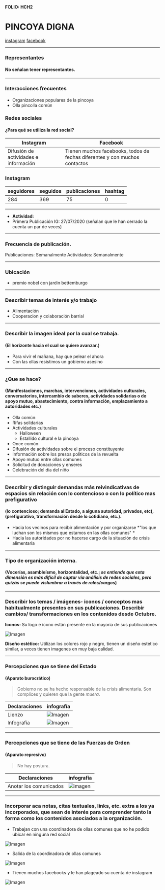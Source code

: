 #### FOLIO: HCH2
# PINCOYA DIGNA

[instagram](https://www.instagram.com/pincoyadigna/)
[facebook](https://www.facebook.com/pincoya.digna)

---

### Representantes
#### No señalan tener representantes.

---
### Interacciones frecuentes
####
* Organizaciones populares de la pincoya
* Olla pincolla común

### Redes sociales
#### ¿Para qué se utiliza la red social?
| Instagram | Facebook | 
|---|---|
|Difusión de actividades e información|Tienen muchos facebooks, todos de fechas diferentes y con muchos contactos|

### **Instagram**
| seguidores | seguidos | publicaciones | hashtag 
|---|---|---|---|
|284|369|75| 0

---

* **Actividad:**   
* Primera Publicación IG: 27/07/2020 (señalan que le han cerrado la cuenta un par de veces)

---
### Frecuencia de publicación.
Publicaciones: Semanalmente
Actividades: Semanalmente

---
### Ubicación
* premio nobel con jardin bettemburgo

---
### Describir temas de interés y/o trabajo
* Alimentación
* Cooperacion y colaboración barrial

---
### Describir la imagen ideal por la cual se trabaja.
#### (El horizonte hacia el cual se quiere avanzar.)
* Para vivir el mañana, hay que pelear el ahora
* Con las ollas resistimos un gobierno asesino

---
### ¿Que se hace?
#### (Manifestaciones, marchas, intervenciones, actividades culturales, conversatorios, intercambio de saberes, actividades solidarias o de apoyo mutuo, abastecimiento, contra información, emplazamiento a autoridades etc.)
* Olla común
* Rifas solidarias
* Actividades culturales 
    * Halloween
    * Estallido cultural e la pincoya
* Once común
* Difusión de actividades sobre el proceso constituyente
* Información sobre los presos politicos de la revuelta
* Apoyo mutuo entre ollas comunes
* Solicitud de donaciones y enseres
* Celebración del dia del niño

---
### Describir y distinguir demandas más reivindicativas de espacios sin relación con lo contencioso o con lo político mas prefigurativo
#### (lo contencioso; demanda al Estado, a alguna autoridad, privados, etc), (prefigurativo, transformación desde lo cotidiano, etc.).
* Hacia los vecinos para recibir alimentación y por organizarse *"los que luchan son los mismos que estamos en las ollas comunes" *
* Hacia las autoridades por no hacerse cargo de la situación de crisis alimentaria 

---
### Tipo de organización interna.
#### (Vocerías, asambleísmo, horizontalidad, etc.; *se entiende que esta dimensión es más difícil de captar vía análisis de redes sociales, pero quizás se puede vislumbrar a través de roles/cargos*)

---
### Describir los temas / imágenes- iconos / conceptos mas habitualmente presentes en sus publicaciones. Describir cambios/ transformaciones en los contenidos desde Octubre.

**Iconos:**
Su logo e icono están presente en la mayoria de sus publicaciones

![Imagen](Imagen3HCH2.png)

**Diseño estético:**
Utilizan los colores rojo y negro, tienen un diseño estetico similar, a veces tienen imagenes en muy baja calidad.

---
### Percepciones que se tiene del Estado
#### (Aparato burocrático)
> Gobierno no se ha hecho responsable de la crisis alimentaria. Son complices y quieren que la gente *muera*.

| Declaraciones | infografía | 
|---|---|
|Lienzo |  ![Imagen](Imagen5HCH2.png) |
|Infografía |  ![Imagen](Imagen4HCH2.png) |

---
### Percepciones que se tiene de las Fuerzas de Orden
#### (Aparato represivo)
> No hay postura.

| Declaraciones | infografía | 
|---|---|
|Anotar los comunicados | ![imagen]() |


---
### Incorporar aca notas, citas textuales, links, etc. extra a los ya incorporados, que sean de interés para comprender tanto la forma como los contenidos asociados a la organización.
* Trabajan con una coordinadora de ollas comunes que no he podido ubicar en ninguna red social

![Imagen](Imagen1HCH2.png)

* Salida de la coordinadora de ollas comunes

![Imagen](Imagen6HCH2.png)

* Tienen muchos facebooks y le han plageado su cuenta de instagram

![Imagen](Imagen2HCH2.png)